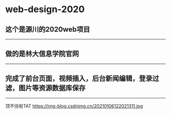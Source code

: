 # web-design-2020
## 这个是源川的2020web项目
----
## 做的是林大信息学院官网
---
## 完成了前台页面，视频插入，后台新闻编辑，登录过滤，图片等资源数据库保存
---
顶不住啦TAT
https://img-blog.csdnimg.cn/20210106122021311.jpg



